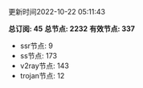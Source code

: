 更新时间2022-10-22 05:11:43

**总订阅: 45**
**总节点: 2232**
**有效节点: 337**
- ssr节点: 9
- ss节点: 173
- v2ray节点: 143
- trojan节点: 12
